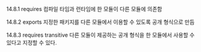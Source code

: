 14.8.1 requires
컴파일 타임과 런타임에 한 모듈이 다른 모듈에 의존함

14.8.2 exports
지정한 패키지를 다른 모듈에서 이용할 수 있도록 공개 형식으로 만듬

14.8.3 requires transitive
다른 모듈이 제공하는 공개 형식을 한 모듈에서 사용할 수 있다고 지정할 수 있다.